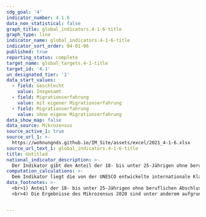 ```yaml
---
sdg_goal: '4'
indicator_number: 4.1.6
data_non_statistical: false
graph_title: global_indicators.4-1-6-title
graph_type: line
indicator_name: global_indicators.4-1-6-title
indicator_sort_order: 04-01-06
published: true
reporting_status: complete
target_name: global_targets.4-1-title
target_id: '4.1'
un_designated_tier: '1'
data_start_values:
  - field: Geschlecht
    value: Insgesamt
  - field: Migrationserfahrung
    value: mit eigener Migrationserfahrung
  - field: Migrationserfahrung
    value: ohne eigene Migrationserfahrung
data_show_map: false
data_source: Mikrozensus
source_active_1: true
source_url_1: >-
  https://wohnungnds.github.io/IM_Site/assets/excel/2021_4-1-6.xlsx
source_url_text_1: global_indicators.4-1-6-title
title: Untitled
national_indicator_description: >-
  Der Indikator gibt den Anteil der 18- bis unter 25-Jährigen ohne beruflichen Abschluss und ohne (Fach-)Hochschulreife (maximal ISCED 2) wieder, die sich weder in schulischer oder beruflicher Ausbildung befinden noch an einer Weiterbildung teilnehmen, an der Bevölkerung der entsprechenden Altersgruppe an. Grundwehr- und Zivildienstleistende werden aus der Berechnung ausgeschlossen. Der Indikator fasst Personen zusammen, die maximal die Sekundarstufe I abgeschlossen haben, also maximal über einen Haupt- oder Realschulabschluss verfügen beziehungsweise maximal die 10. Klasse des Gymnasiums oder ein Berufsvorbereitungsjahr abgeschlossen haben.
computation_calculations: >-
  Dem Indikator liegt die von der UNESCO entwickelte internationale Klassifikation des Bildungswesens (ISCED) zugrunde. Diese wurde entwickelt, um nationale und internationale Statistiken und Indikatoren des Bildungswesens einheitlich darzustellen. Datenquelle ist der Mikrozensus. Eine Person hat nach dem Mikrozensus einen Migrationshintergrund, wenn sie selbst oder mindestens ein Elternteil die deutsche Staatsangehörigkeit nicht durch Geburt besitzt. Die Definition umfasst im Einzelnen folgende Personen:<br>1. zugewanderte und nicht zugewanderte Ausländer;<br>2. zugewanderte und nicht zugewanderte Eingebürgerte;<br>3. (Spät-)Aussiedler;<br>4. mit deutscher Staatsangehörigkeit geborene Nachkommen<br>Der Migrationshintergrund kann sich demnach auch ausschließlich aus den Eigenschaften der Eltern ableiten.
data_footnotes: >-
  <br>1) Anteil der 18- bis unter 25-Jährigen ohne beruflichen Abschluss und ohne (Fach-)Hochschulreife (maximal ISCED 2), die sich weder in schulischer oder beruflicher Ausbildung befinden noch an einer Weiterbildung teilnehmen, an der Bevölkerung der entsprechenden Altersgruppe. Grundwehr- und Zivildienstleistende werden aus der Berechnung ausgeschlossen. Der Indikator fasst Personen zusammen, die maximal die Sekundarstufe I abgeschlossen haben, also maximal über einen Haupt- oder Realschulabschluss verfügen beziehungsweise maximal die 10. Klasse des Gymnasiums oder ein Berufsvorbereitungsjahr abgeschlossen haben.<br>2) Hochrechnung für die Jahre ab Mikrozensus 2011 anhand der Bevölkerungsfortschreibung auf Basis des Zensus 2011. Die Hochrechnung für die Vorjahre sowie für bislang veröffentlichte Ergebnisse des Mikrozensus 2011-2013 basiert auf den fortgeschriebenen Ergebnissen der Volkszählung 1987. Neuere hier dargestellte Ergebnisse des Mikrozensus sind daher nicht direkt mit den Vorjahren sowie weiteren Veröffentlichungen vergleichbar. So sind bei den absoluten Häufigkeiten hinsichtlich der soziodemographischen und -ökonomischen Merkmale große Veränderungen auszumachen. Mit Blick auf die Anteilswerte an der Gesamtbevölkerung lassen sich jedoch nur minimale Veränderungen feststellen. Frühere Aussagen über die Lebenssituation der Bevölkerung mit Migrationshintergrund sind somit weiterhin gültig.<br>3) Seit dem Jahr 2018 wird im Mikrozensus der Migrationshintergrund im weiteren Sinne jährlich erhoben. Die in der Tabelle ab dem Jahr 2018 abgebildeten Daten zum Migrationshintergrund entsprechen dem Migrationshintergrund im weiteren Sinne, bis 2017 wird der Migrationshintergrund im engeren Sinne abgebildet. Eine direkte Vergleichbarkeit ist dadurch eingeschränkt.<br>* Aussagewert eingeschränkt, da der Zahlenwert statistisch relativ unsicher ist.<br>/ Nicht veröffentlicht, weil nicht ausreichend genau oder nicht repräsentativ.
  <br>4) Die Ergebnisse des Mikrozensus 2020 sind unter anderem aufgrund methodischer Effekte im Rahmen einer Neugestaltung der Erhebung sowie insbesondere aufgrund der Folgen der Corona-Pandemie in Ihrer Datenqualität eingeschränkt. Auf die Verwendung dieser Ergebnisse wird daher verzichtet. Weitere Informationen zur methodischen Neugestaltung des Mikrozensus ab 2020 und zu den Auswirkungen der Neugestaltung und der Corona-Krise auf die Ergebnisse des Jahres 2020 finden Sie auf der  <a href="https://www.destatis.de/DE/Themen/Gesellschaft-Umwelt/Bevoelkerung/Haushalte-Familien/Methoden/mikrozensus-2020.html" target="_blank">Informationsseite des Statistischen Bundesamtes</a>


---
```

